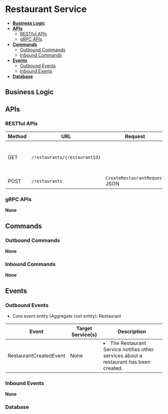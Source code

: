 # Restaurant Service

- [**Business Logic**](#business-logic)
- [**APIs**](#apis)
   - [RESTful APIs](#restful-apis)
   - [gRPC APIs](#grpc-apis)
- [**Commands**](#commands)
   - [Outbound Commands](#outbound-commands)
   - [Inbound Commands](#inbound-commands)
- [**Events**](#events)
   - [Outbound Events](#outbound-events)
   - [Inbound Events](#inbound-events)
- [**Database**](#database)

## Business Logic

## APIs
### RESTful APIs
| Method | URL | Request | Response | Description | 
|----|----|----|----|----|
| GET | `/restaurants/{restaurantId}` | | `GetRestaurantResponse` JSON | Get a restaurant by restaurant ID. |
| POST | `/restaurants` | `CreateRestaurantRequest` JSON | `CreateRestaurantResponse` JSON | Add a new restaurant. |

### gRPC APIs
**None**

## Commands
### Outbound Commands
**None**

### Inbound Commands
**None**

## Events
### Outbound Events
- Core event entity (Aggregate root entity): Restaurant

| Event | Target Service(s) | Description |
|----|----|----|
| RestaurantCreatedEvent | None | <li>The Restaurant Service notifies other services about a restaurant has been created. |

### Inbound Events
**None**

### Database
